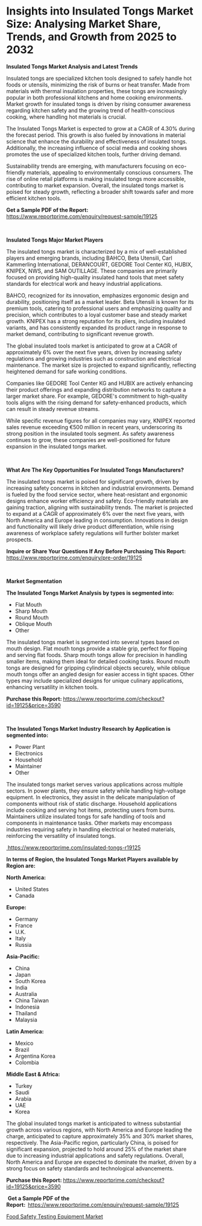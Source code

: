 <p><h1>Insights into Insulated Tongs Market Size: Analysing Market Share, Trends, and Growth from 2025 to 2032</h1></p><p><strong>Insulated Tongs Market Analysis and Latest Trends</strong></p>
<p><p>Insulated tongs are specialized kitchen tools designed to safely handle hot foods or utensils, minimizing the risk of burns or heat transfer. Made from materials with thermal insulation properties, these tongs are increasingly popular in both professional kitchens and home cooking environments. Market growth for insulated tongs is driven by rising consumer awareness regarding kitchen safety and the growing trend of health-conscious cooking, where handling hot materials is crucial.</p><p>The Insulated Tongs Market is expected to grow at a CAGR of 4.30% during the forecast period. This growth is also fueled by innovations in material science that enhance the durability and effectiveness of insulated tongs. Additionally, the increasing influence of social media and cooking shows promotes the use of specialized kitchen tools, further driving demand.</p><p>Sustainability trends are emerging, with manufacturers focusing on eco-friendly materials, appealing to environmentally conscious consumers. The rise of online retail platforms is making insulated tongs more accessible, contributing to market expansion. Overall, the insulated tongs market is poised for steady growth, reflecting a broader shift towards safer and more efficient kitchen tools.</p></p>
<p><strong>Get a Sample PDF of the Report:&nbsp;</strong> <a href="https://www.reportprime.com/enquiry/request-sample/19125?utm_campaign=3501&utm_medium=2&utm_source=Github&utm_content=ia&utm_term=19032025&utm_id=insulated-tongs">https://www.reportprime.com/enquiry/request-sample/19125</a></p>
<p>&nbsp;</p>
<p><strong>Insulated Tongs Major Market Players</strong></p>
<p><p>The insulated tongs market is characterized by a mix of well-established players and emerging brands, including BAHCO, Beta Utensili, Carl Kammerling International, DERANCOURT, GEDORE Tool Center KG, HUBIX, KNIPEX, NWS, and SAM OUTILLAGE. These companies are primarily focused on providing high-quality insulated hand tools that meet safety standards for electrical work and heavy industrial applications.</p><p>BAHCO, recognized for its innovation, emphasizes ergonomic design and durability, positioning itself as a market leader. Beta Utensili is known for its premium tools, catering to professional users and emphasizing quality and precision, which contributes to a loyal customer base and steady market growth. KNIPEX has a strong reputation for its pliers, including insulated variants, and has consistently expanded its product range in response to market demand, contributing to significant revenue growth.</p><p>The global insulated tools market is anticipated to grow at a CAGR of approximately 6% over the next five years, driven by increasing safety regulations and growing industries such as construction and electrical maintenance. The market size is projected to expand significantly, reflecting heightened demand for safe working conditions.</p><p>Companies like GEDORE Tool Center KG and HUBIX are actively enhancing their product offerings and expanding distribution networks to capture a larger market share. For example, GEDORE's commitment to high-quality tools aligns with the rising demand for safety-enhanced products, which can result in steady revenue streams.</p><p>While specific revenue figures for all companies may vary, KNIPEX reported sales revenue exceeding €500 million in recent years, underscoring its strong position in the insulated tools segment. As safety awareness continues to grow, these companies are well-positioned for future expansion in the insulated tongs market.</p></p>
<p>&nbsp;</p>
<p><strong>What Are The Key Opportunities For Insulated Tongs Manufacturers?</strong></p>
<p><p>The insulated tongs market is poised for significant growth, driven by increasing safety concerns in kitchen and industrial environments. Demand is fueled by the food service sector, where heat-resistant and ergonomic designs enhance worker efficiency and safety. Eco-friendly materials are gaining traction, aligning with sustainability trends. The market is projected to expand at a CAGR of approximately 6% over the next five years, with North America and Europe leading in consumption. Innovations in design and functionality will likely drive product differentiation, while rising awareness of workplace safety regulations will further bolster market prospects.</p></p>
<p><strong>Inquire or Share Your Questions If Any Before Purchasing This Report:</strong> <a href="https://www.reportprime.com/enquiry/pre-order/19125?utm_campaign=3501&utm_medium=2&utm_source=Github&utm_content=ia&utm_term=19032025&utm_id=insulated-tongs">https://www.reportprime.com/enquiry/pre-order/19125</a></p>
<p>&nbsp;</p>
<p><strong>Market Segmentation</strong></p>
<p><strong>The Insulated Tongs Market Analysis by types is segmented into:</strong></p>
<p><ul><li>Flat Mouth</li><li>Sharp Mouth</li><li>Round Mouth</li><li>Oblique Mouth</li><li>Other</li></ul></p>
<p><p>The insulated tongs market is segmented into several types based on mouth design. Flat mouth tongs provide a stable grip, perfect for flipping and serving flat foods. Sharp mouth tongs allow for precision in handling smaller items, making them ideal for detailed cooking tasks. Round mouth tongs are designed for gripping cylindrical objects securely, while oblique mouth tongs offer an angled design for easier access in tight spaces. Other types may include specialized designs for unique culinary applications, enhancing versatility in kitchen tools.</p></p>
<p><strong>Purchase this Report:&nbsp;</strong><a href="https://www.reportprime.com/checkout?id=19125&price=3590&utm_campaign=3501&utm_medium=2&utm_source=Github&utm_content=ia&utm_term=19032025&utm_id=insulated-tongs">https://www.reportprime.com/checkout?id=19125&price=3590</a></p>
<p>&nbsp;</p>
<p><strong>The Insulated Tongs Market Industry Research by Application is segmented into:</strong></p>
<p><ul><li>Power Plant</li><li>Electronics</li><li>Household</li><li>Maintainer</li><li>Other</li></ul></p>
<p><p>The insulated tongs market serves various applications across multiple sectors. In power plants, they ensure safety while handling high-voltage equipment. In electronics, they assist in the delicate manipulation of components without risk of static discharge. Household applications include cooking and serving hot items, protecting users from burns. Maintainers utilize insulated tongs for safe handling of tools and components in maintenance tasks. Other markets may encompass industries requiring safety in handling electrical or heated materials, reinforcing the versatility of insulated tongs.</p></p>
<p><a href="https://www.reportprime.com/insulated-tongs-r19125?utm_campaign=3501&utm_medium=2&utm_source=Github&utm_content=ia&utm_term=19032025&utm_id=insulated-tongs">&nbsp;https://www.reportprime.com/insulated-tongs-r19125</a></p>
<p><strong>In terms of Region, the Insulated Tongs Market Players available by Region are:</strong></p>
<p>
    <p> <strong> North America: </strong>
        <ul>
            <li>United States</li>
            <li>Canada</li>
        </ul>
        </p> 
    <p> <strong> Europe: </strong>
        <ul>
            <li>Germany</li>
            <li>France</li>
            <li>U.K.</li>
            <li>Italy</li>
            <li>Russia</li>
        </ul>
        </p> 
    <p> <strong> Asia-Pacific: </strong>
        <ul>
            <li>China</li>
            <li>Japan</li>
            <li>South Korea</li>
            <li>India</li>
            <li>Australia</li>
            <li>China Taiwan</li>
            <li>Indonesia</li>
            <li>Thailand</li>
            <li>Malaysia</li>
        </ul>
        </p> 
    <p> <strong> Latin America: </strong>
        <ul>
            <li>Mexico</li>
            <li>Brazil</li>
            <li>Argentina Korea</li>
            <li>Colombia</li>
        </ul>
        </p> 
    <p> <strong> Middle East & Africa: </strong>
        <ul>
            <li>Turkey</li>
            <li>Saudi</li>
            <li>Arabia</li>
            <li>UAE</li>
            <li>Korea</li>
        </ul>
    </p>
    </p>
<p><p>The global insulated tongs market is anticipated to witness substantial growth across various regions, with North America and Europe leading the charge, anticipated to capture approximately 35% and 30% market shares, respectively. The Asia-Pacific region, particularly China, is poised for significant expansion, projected to hold around 25% of the market share due to increasing industrial applications and safety regulations. Overall, North America and Europe are expected to dominate the market, driven by a strong focus on safety standards and technological advancements.</p></p>
<p><strong>Purchase this Report: </strong><a href="https://www.reportprime.com/checkout?id=19125&price=3590&utm_campaign=3501&utm_medium=2&utm_source=Github&utm_content=ia&utm_term=19032025&utm_id=insulated-tongs">https://www.reportprime.com/checkout?id=19125&price=3590</a></p>
<p>&nbsp;<strong>Get a Sample PDF of the Report:&nbsp;&nbsp;</strong><a href="https://www.reportprime.com/enquiry/request-sample/19125?utm_campaign=3501&utm_medium=2&utm_source=Github&utm_content=ia&utm_term=19032025&utm_id=insulated-tongs">https://www.reportprime.com/enquiry/request-sample/19125</a></p>
<p><strong></strong></p>
<p><p><a href="https://github.com/duzcupetriv/Market-Research-Report-List-1/blob/main/food-safety-testing-equipment-market.md?utm_campaign=3501&utm_medium=2&utm_source=Github&utm_content=ia&utm_term=19032025&utm_id=insulated-tongs">Food Safety Testing Equipment Market</a></p></p>